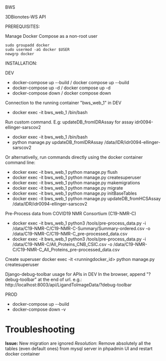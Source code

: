BWS

3DBionotes-WS API

PREREQUISITES:

Manage Docker Compose as a non-root user
```
sudo groupadd docker
sudo usermod -aG docker $USER
newgrp docker
```

INSTALLATION:

DEV
- docker-compose up --build / docker compose up --build
- docker-compose up -d / docker compose up -d
- docker-compose down / docker compose down

 Connection to the running container "bws_web_1" in DEV
- docker exec -it bws_web_1 /bin/bash

Run custom command. E.g: updateDB_fromIDRAssay for assay idr0094-ellinger-sarscov2
- docker exec -it bws_web_1 /bin/bash
- python manage.py updateDB_fromIDRAssay /data/IDR/idr0094-ellinger-sarscov2

Or alternativelly, run commands directly using the docker container command line:
- docker exec -it bws_web_1 python manage.py flush
- docker exec -it bws_web_1 python manage.py createsuperuser
- docker exec -it bws_web_1 python manage.py makemigrations
- docker exec -it bws_web_1 python manage.py migrate
- docker exec -it bws_web_1 python manage.py initBaseTables
- docker exec -it bws_web_1 python manage.py updateDB_fromHCSAssay /data/IDR/idr0094-ellinger-sarscov2

Pre-Process data from COVID19 NMR Consortium (C19-NMR-C)
- docker exec -it bws_web_1 python3 /tools/pre-process_data.py -i /data/C19-NMR-C/C19-NMR-C-Summary/Summary-ordered.csv -o /data/C19-NMR-C/C19-NMR-C_pre-processed_data.csv
- docker exec -it bws_web_1 python3 /tools/pre-process_data.py -i /data/C19-NMR-C/All_Proteins_CNB_CSIC.csv -o /data/C19-NMR-C/C19-NMR-C_All_Proteins_pre-processed_data.csv 


Create superuser
docker exec -it <runningdocker_id> python manage.py createsuperuser

Django-debug-toolbar usage for APIs in DEV
In the browser, append "?debug-toolbar" at the end of url.
 e.g.: http://localhost:8003/api/LigandToImageData/?debug-toolbar

PROD
- docker-compose up --build
- docker-compose down -v

# Troubleshooting
 
**Issue:** New migration are ignored
*Resolution*: Remove absolutely all the tables (even default ones) from mysql server in phpadmin UI and restart docker container